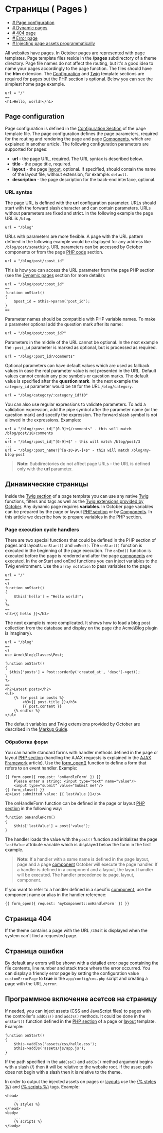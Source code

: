 # Страницы ( Pages )

- [# Page configuration](#configuration)
- [# Dynamic pages](#dynamic-pages)
- [# 404 page](#404-page)
- [# Error page](#error-page)
- [# Injecting page assets programmatically](#injecting-assets)

All websites have pages. In October pages are represented with page templates. Page template files reside in the **/pages** subdirectory of a theme directory. Page file names do not affect the routing, but it's a good idea to name your pages accordingly to the page function. The files should have the **htm** extension. The [Configuration](themes#configuration-section) and [Twig](themes#twig-section) template sections are required for pages but the [PHP section](themes#php-section) is optional. Below you can see the simplest home page example.

    url = "/"
    ==
    <h1>Hello, world!</h1>

## <a name="configuration" class="anchor" href="#configuration"></a> Page configuration

Page configuration is defined in the [Configuration Section](themes#configuration-section) of the page template file. The page configuration defines the page parameters, required for the routing and rendering the page and page [Components](components), which are explained in another article. The following configuration parameters are supported for pages:

- **url** - the page URL, required. The URL syntax is described below.
- **title** - the page title, required.
- **layout** - the page [layout](layouts), optional. If specified, should contain the name of the layout file, without extension, for example: `default`.
- **description** - the page description for the back-end interface, optional.

### <a name="url-syntax" class="anchor" href="#url-syntax"></a> URL syntax

The page URL is defined with the **url** configuration parameter. URLs should start with the forward slash character and can contain parameters. URLs without parameters are fixed and strict. In the following example the page URL is `/blog`.

    url = "/blog"

URLs with parameters are more flexible. A page with the URL pattern defined in the following example would be displayed for any address like `/blog/post/something`. URL parameters can be accessed by October components or from the page [PHP code](themes#php-section) section.

    url = "/blog/post/:post_id"

This is how you can access the URL parameter from the page PHP section (see the [Dynamic pages](#dynamic-pages) section for more details):

    url = "/blog/post/:post_id"
    ==
    function onStart()
    {
        $post_id = $this->param('post_id');
    }
    ==

Parameter names should be compatible with PHP variable names. To make a parameter optional add the question mark after its name:

    url = "/blog/post/:post_id?"

Parameters in the middle of the URL cannot be optional. In the next example the `:post_id` parameter is marked as optional, but is processed as required.

    url = "/blog/:post_id?/comments"

Optional parameters can have default values which are used as fallback values in case the real parameter value is not presented in the URL. Default values cannot contain any pipe symbols or question marks. The default value is specified after the **question mark**. In the next example the `category_id` parameter would be `10` for the URL `/blog/category`.

    url = "/blog/category/:category_id?10"

You can also use regular expressions to validate parameters. To add a validation expression, add the pipe symbol after the parameter name (or the question mark) and specify the expression. The forward slash symbol is not allowed in the expressions. Examples:

    url = "/blog/:post_id|^[0-9]+$/comments" - this will match /blog/post/10/comments
    ...
    url = "/blog/:post_id|^[0-9]+$" - this will match /blog/post/3
    ...
    url = "/blog/:post_name?|^[a-z0-9\-]+$" - this will match /blog/my-blog-post

> **Note:** Subdirectories do not affect page URLs - the URL is defined only with the **url** parameter.

## <a name="dynamic-pages" class="anchor" href="#dynamic-pages"></a> Динамические страницы

Inside the [Twig section](themes#twig-section) of a page template you can use any native [Twig](http://twig.sensiolabs.org/documentation) functions, filters and tags as well as the [Twig extensions provided by October](markup). Any dynamic page requires **variables**. In October page variables can be prepared by the page or layout [PHP section](themes#php-section) or by [Components](components). In this article we describe how to prepare variables in the PHP section.

### <a name="page-cycle-handlers" class="anchor" href="#page-cycle-handlers"></a> Page execution cycle handlers

There are two special functions that could be defined in the PHP section of pages and layouts: `onStart()` and `onEnd()`. The `onStart()` function is executed in the beginning of the page execution. The `onEnd()` function is executed before the page is rendered and after the page [components](components) are executed. In the onStart and onEnd functions you can inject variables to the Twig environment. Use the `array notation` to pass variables to the page:

    url = "/"
    ==
    <?
    function onStart()
    {
        $this['hello'] = "Hello world!";
    }
    ?>
    ==
    <h3>{{ hello }}</h3>

The next example is more complicated. It shows how to load a blog post collection from the database and display on the page (the Acme\Blog plugin is imaginary).

    url = "/blog"
    ==
    <?
    use Acme\Blog\Classes\Post;

    function onStart()
    {
      $this['posts'] = Post::orderBy('created_at', 'desc')->get();
    }
    ?>
    ==
    <h2>Latest posts</h2>
    <ul>
        {% for post in posts %}
            <h3>{{ post.title }}</h3>
            {{ post.content }}
        {% endfor %}
    </ul>

The default variables and Twig extensions provided by October are described in the [Markup Guide](markup).

### <a name="handling-forms" class="anchor" href="#handling-forms"></a> Обработка форм

You can handle standard forms with handler methods defined in the page or layout [PHP section](themes#php-section) (handling the AJAX requests is explained in the [AJAX Framework](ajax) article). Use the [form_open()](markup#standard-form) function to define a form that refers to an event handler. Example:

    {{ form_open({ request: 'onHandleForm' }) }}
        Please enter a string: <input type="text" name="value"/>
        <input type="submit" value="Submit me!"/>
    {{ form_close() }}
    <p>Last submitted value: {{ lastValue }}</p>

The onHandleForm function can be defined in the page or layout [PHP section](themes#php-section) in the following way:

    function onHandleForm()
    {
        $this['lastValue'] = post('value');
    }

The handler loads the value with the `post()` function and initializes the page `lastValue` attribute variable which is displayed below the form in the first example.

> **Note:** If a handler with a same name is defined in the page layout, page and a page [component](components) October will execute the page handler. If a handler is defined in a component and a layout, the layout handler will be executed. The handler precedence is: page, layout, component.

If you want to refer to a handler defined in a specific [component](components), use the component name or alias in the handler reference:

    {{ form_open({ request: 'myComponent::onHandleForm' }) }}

## <a name="404-page" class="anchor" href="#404-page"></a> Страница 404

If the theme contains a page with the URL `/404` it is displayed when the system can't find a requested page.

## <a name="error-page" class="anchor" href="#error-page"></a> Страница ошибки

By default any errors will be shown with a detailed error page containing the file contents, line number and stack trace where the error occurred. You can display a friendly error page by setting the configuration value `customErrorPage` to **true** in the `app/config/cms.php` script and creating a page with the URL `/error`.

## <a name="injecting-assets" class="anchor" href="#injecting-assets"></a> Программное включение асетсов на страницу

If needed, you can inject assets (CSS and JavaScript files) to pages with the controller's `addCss()` and `addJs()` methods. It could be done in the `onStart()` function defined in the [PHP section](themes#php-section) of a page or [layout](layout) template. Example:

    function onStart()
    {
        $this->addCss('assets/css/hello.css');
        $this->addJs('assets/js/app.js');
    }

If the path specified in the `addCss()` and `addJs()` method argument begins with a slash (/) then it will be relative to the website root. If the asset path does not begin with a slash then it is relative to the theme. 

In order to output the injected assets on pages or [layouts](layout) use the [{% styles %}](..//cms/markup#styles-tag) and [{% scripts %}](../cms/markup#scripts-tag) tags. Example:

    <head>
        ...
        {% styles %}
    </head>
    <body>
        ...
        {% scripts %}
    </body>
